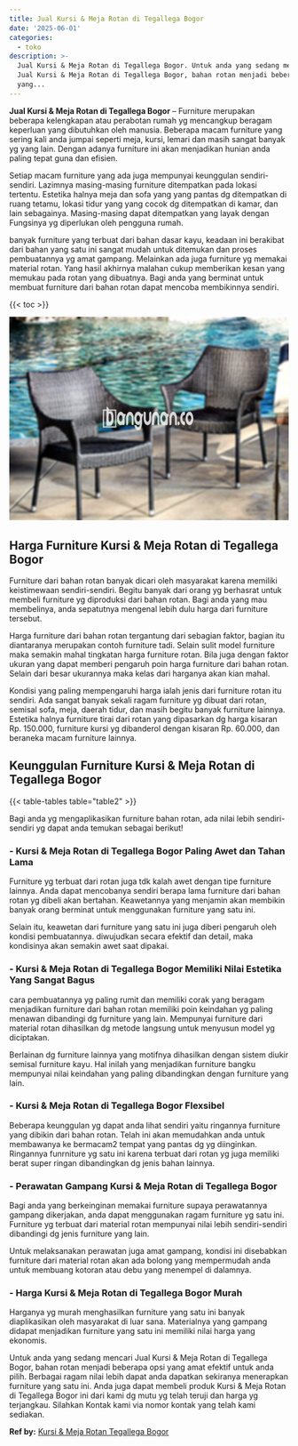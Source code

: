 ```yaml
---
title: Jual Kursi & Meja Rotan di Tegallega Bogor
date: '2025-06-01'
categories:
  - toko
description: >-
  Jual Kursi & Meja Rotan di Tegallega Bogor. Untuk anda yang sedang mencari
  Jual Kursi & Meja Rotan di Tegallega Bogor, bahan rotan menjadi beberapa opsi
  yang...
---
```


**Jual Kursi & Meja Rotan di Tegallega Bogor** – Furniture merupakan beberapa kelengkapan atau perabotan rumah yg mencangkup beragam keperluan yang dibutuhkan oleh manusia. Beberapa macam furniture yang sering kali anda jumpai seperti meja, kursi, lemari dan masih sangat banyak yg yang lain. Dengan adanya furniture ini akan menjadikan hunian anda paling tepat guna dan efisien.

Setiap macam furniture yang ada juga mempunyai keunggulan sendiri-sendiri. Lazimnya masing-masing furniture ditempatkan pada lokasi tertentu. Estetika halnya meja dan sofa yang yang pantas dg ditempatkan di ruang tetamu, lokasi tidur yang yang cocok dg ditempatkan di kamar, dan lain sebagainya. Masing-masing dapat ditempatkan yang layak dengan Fungsinya yg diperlukan oleh pengguna rumah.

banyak furniture yang terbuat dari bahan dasar kayu, keadaan ini berakibat dari bahan yang satu ini sangat mudah untuk ditemukan dan proses pembuatannya yg amat gampang. Melainkan ada juga furniture yg memakai material rotan. Yang hasil akhirnya malahan cukup memberikan kesan yang memukau pada rotan yang dibuatnya. Bagi anda yang berminat untuk membuat furniture dari bahan rotan dapat mencoba membikinnya sendiri.

{{< toc >}}

![Jual Kursi & Meja Rotan di Tegallega Bogor](/images/kursi-meja-rotan-murah32.png)

## Harga Furniture Kursi & Meja Rotan di Tegallega Bogor

Furniture dari bahan rotan banyak dicari oleh masyarakat karena memiliki keistimewaan sendiri-sendiri. Begitu banyak dari orang yg berhasrat untuk membeli furniture yg diproduksi dari bahan rotan. Bagi anda yang mau membelinya, anda sepatutnya mengenal lebih dulu harga dari furniture tersebut.

Harga furniture dari bahan rotan tergantung dari sebagian faktor, bagian itu diantaranya merupakan contoh furniture tadi. Selain sulit model furniture maka semakin mahal tingkatan harga furniture rotan. Bila juga dengan faktor ukuran yang dapat memberi pengaruh poin harga furniture dari bahan rotan. Selain dari besar ukurannya maka kelas dari harganya akan kian mahal.

Kondisi yang paling mempengaruhi harga ialah jenis dari furniture rotan itu sendiri. Ada sangat banyak sekali ragam furniture yg dibuat dari rotan, semisal sofa, meja, daerah tidur, dan masih begitu banyak furniture lainnya. Estetika halnya furniture tirai dari rotan yang dipasarkan dg harga kisaran Rp. 150.000, furniture kursi yg dibanderol dengan kisaran Rp. 60.000, dan beraneka macam furniture lainnya.

## Keunggulan Furniture Kursi & Meja Rotan di Tegallega Bogor

{{< table-tables table="table2" >}}

Bagi anda yg mengaplikasikan furniture bahan rotan, ada nilai lebih sendiri-sendiri yg dapat anda temukan sebagai berikut!

### \- Kursi & Meja Rotan di Tegallega Bogor Paling Awet dan Tahan Lama

Furniture yg terbuat dari rotan juga tdk kalah awet dengan tipe furniture lainnya. Anda dapat mencobanya sendiri berapa lama furniture dari bahan rotan yg dibeli akan bertahan. Keawetannya yang menjamin akan membikin banyak orang berminat untuk menggunakan furniture yang satu ini.

Selain itu, keawetan dari furniture yang satu ini juga diberi pengaruh oleh kondisi pembuatannya. diwujudkan secara efektif dan detail, maka kondisinya akan semakin awet saat dipakai.

### \- Kursi & Meja Rotan di Tegallega Bogor Memiliki Nilai Estetika Yang Sangat Bagus

cara pembuatannya yg paling rumit dan memiliki corak yang beragam menjadikan furniture dari bahan rotan memiliki poin keindahan yg paling menawan dibandingi dg furniture yang lain. Mempunyai furniture dari material rotan dihasilkan dg metode langsung untuk menyusun model yg diciptakan.

Berlainan dg furniture lainnya yang motifnya dihasilkan dengan sistem diukir semisal furniture kayu. Hal inilah yang menjadikan furniture bangku mempunyai nilai keindahan yang paling dibandingkan dengan furniture yang lain.

### \- Kursi & Meja Rotan di Tegallega Bogor Flexsibel

Beberapa keunggulan yg dapat anda lihat sendiri yaitu ringannya furniture yang dibikin dari bahan rotan. Telah ini akan memudahkan anda untuk membawanya ke bermacam2 tempat yang pantas dg yg diinginkan. Ringannya funrniture yg satu ini karena terbuat dari rotan yg juga memiliki berat super ringan dibandingkan dg jenis bahan lainnya.

### \- Perawatan Gampang Kursi & Meja Rotan di Tegallega Bogor

Bagi anda yang berkeinginan memakai furniture supaya perawatannya gampang dikerjakan, anda dapat menggunakan ragam furniture yg satu ini. Furniture yg terbuat dari material rotan mempunyai nilai lebih sendiri-sendiri dibandingi dg jenis furniture yang lain.

Untuk melaksanakan perawatan juga amat gampang, kondisi ini disebabkan furniture dari material rotan akan ada bolong yang mempermudah anda untuk membuang kotoran atau debu yang menempel di dalamnya.

### \- Harga Kursi & Meja Rotan di Tegallega Bogor Murah

Harganya yg murah menghasilkan furniture yang satu ini banyak diaplikasikan oleh masyarakat di luar sana. Materialnya yang gampang didapat menjadikan furniture yang satu ini memiliki nilai harga yang ekonomis.

Untuk anda yang sedang mencari Jual Kursi & Meja Rotan di Tegallega Bogor, bahan rotan menjadi beberapa opsi yang amat efektif untuk anda pilih. Berbagai ragam nilai lebih dapat anda dapatkan sekiranya menerapkan furniture yang satu ini. Anda juga dapat membeli produk Kursi & Meja Rotan di Tegallega Bogor ini dari kami dg mutu yg telah teruji dan harga yg terjangkau. Silahkan Kontak kami via nomor kontak yang telah kami sediakan.

**Ref by:** [Kursi & Meja Rotan Tegallega Bogor](https://id.wikipedia.org/wiki/Kursi)

